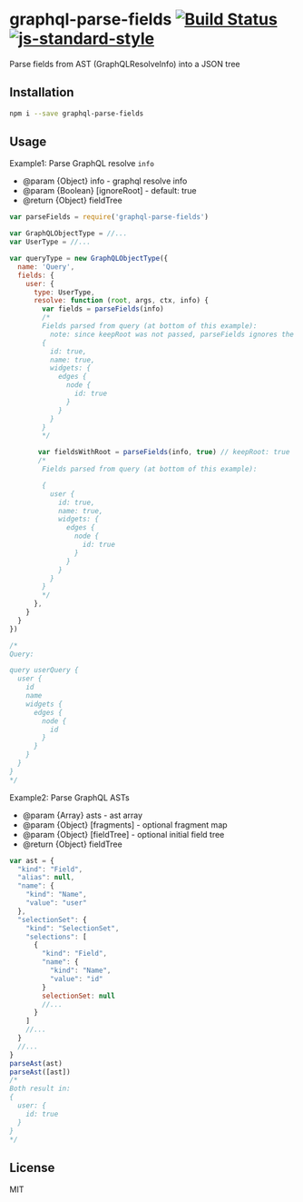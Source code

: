 # graphql-parse-fields [![Build Status](https://travis-ci.org/tjmehta/graphql-parse-fields.svg)](https://travis-ci.org/tjmehta/graphql-parse-fields) [![js-standard-style](https://img.shields.io/badge/code%20style-standard-brightgreen.svg?style=flat)](http://standardjs.com/)
Parse fields from AST (GraphQLResolveInfo) into a JSON tree

## Installation
```bash
npm i --save graphql-parse-fields
```

## Usage
Example1: Parse GraphQL resolve `info`
 * @param {Object} info - graphql resolve info
 * @param {Boolean} [ignoreRoot] - default: true
 * @return {Object} fieldTree
```js
var parseFields = require('graphql-parse-fields')

var GraphQLObjectType = //...
var UserType = //...

var queryType = new GraphQLObjectType({
  name: 'Query',
  fields: {
    user: {
      type: UserType,
      resolve: function (root, args, ctx, info) {
        var fields = parseFields(info)
        /*
        Fields parsed from query (at bottom of this example):
          note: since keepRoot was not passed, parseFields ignores the root key "user" for convenience
        {
          id: true,
          name: true,
          widgets: {
            edges {
              node {
                id: true
              }
            }
          }
        }
        */

       var fieldsWithRoot = parseFields(info, true) // keepRoot: true
       /*
        Fields parsed from query (at bottom of this example):

        {
          user {
            id: true,
            name: true,
            widgets: {
              edges {
                node {
                  id: true
                }
              }
            }
          }
        }
        */
      },
    }
  }
})

/*
Query:

query userQuery {
  user {
    id
    name
    widgets {
      edges {
        node {
          id
        }
      }
    }
  }
}
*/
```

Example2: Parse GraphQL ASTs
 * @param {Array} asts - ast array
 * @param {Object} [fragments] - optional fragment map
 * @param {Object} [fieldTree] - optional initial field tree
 * @return {Object} fieldTree
```js
var ast = {
  "kind": "Field",
  "alias": null,
  "name": {
    "kind": "Name",
    "value": "user"
  },
  "selectionSet": {
    "kind": "SelectionSet",
    "selections": [
      {
        "kind": "Field",
        "name": {
          "kind": "Name",
          "value": "id"
        }
        selectionSet: null
        //...
      }
    ]
    //...
  }
  //...
}
parseAst(ast)
parseAst([ast])
/*
Both result in:
{
  user: {
    id: true
  }
}
*/
```

## License
MIT

